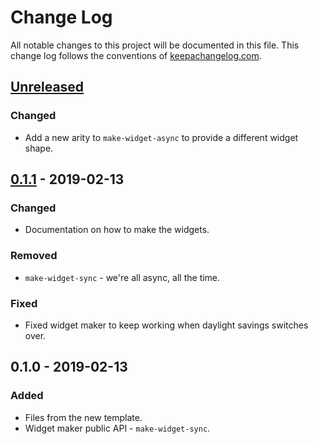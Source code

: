 # Change Log
All notable changes to this project will be documented in this file. This change log follows the conventions of [keepachangelog.com](http://keepachangelog.com/).

## [Unreleased]
### Changed
- Add a new arity to `make-widget-async` to provide a different widget shape.

## [0.1.1] - 2019-02-13
### Changed
- Documentation on how to make the widgets.

### Removed
- `make-widget-sync` - we're all async, all the time.

### Fixed
- Fixed widget maker to keep working when daylight savings switches over.

## 0.1.0 - 2019-02-13
### Added
- Files from the new template.
- Widget maker public API - `make-widget-sync`.

[Unreleased]: https://github.com/your-name/ihy/compare/0.1.1...HEAD
[0.1.1]: https://github.com/your-name/ihy/compare/0.1.0...0.1.1
